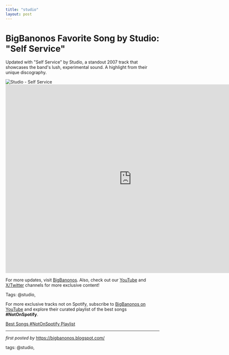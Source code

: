 ```yaml
---
title: "studio"
layout: post
---
```

<!-- Title of the Post -->
<h1 >BigBanonos Favorite Song by Studio: "Self Service"</h1> <!-- Introductory Text -->
<p >Updated with "Self Service" by Studio, a standout 2007 track that showcases the band's lush, experimental sound. A highlight from their unique discography.</p> <!-- Featured Image -->
<div > <img src="https://media.pitchfork.com/photos/673cfba1d3b088bf52fb3015/4:3/w_960,c_limit/Studio.jpeg" alt="Studio - Self Service" />
</div> <!-- YouTube Video Embed -->
<div > <iframe width="824" height="618" src="https://www.youtube.com/embed/fE0YmhJF9ZQ" title="Studio - Self Service" frameborder="0" allow="accelerometer; autoplay; clipboard-write; encrypted-media; gyroscope; picture-in-picture; web-share" referrerpolicy="strict-origin-when-cross-origin" allowfullscreen></iframe>
</div> <!-- Footer Links -->
<div > <p>For more updates, visit <a href="https://bigbanonos.blogspot.com/" target="_blank">BigBanonos</a>. Also, check out our <a href="https://www.youtube.com/@BigBanonos" target="_blank">YouTube</a> and <a href="https://x.com/bigbanonos" target="_blank">X/Twitter</a> channels for more exclusive content!</p>
</div> <!-- Tags -->
<p >Tags: @studio,</p>


<!--Subscribe and Playlist Links-->
<div>
    <p>For more exclusive tracks not on Spotify, subscribe to <a href="https://www.youtube.com/@BigBanonos" target="_blank">BigBanonos on YouTube</a> and explore their curated playlist of the best songs <strong>#NotOnSpotify</strong>.</p>
    <p><a href="https://www.youtube.com/playlist?list=PLtuNtuTatqI0kFahUCbtbfenC_ET5O_tr" target="_blank">Best Songs #NotOnSpotify Playlist<br /></a></p></div>

<hr />

<p><em>first posted by</em> <a href="https://bigbanonos.blogspot.com/" rel="noopener" target="_new">https://bigbanonos.blogspot.com/</a></p>

<p>tags: @studio,</p>
